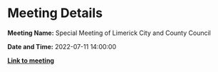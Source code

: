 # Meeting Details

**Meeting Name:** Special Meeting of Limerick City and County Council

**Date and Time:** 2022-07-11 14:00:00

**<a href="https://www.limerick.ie/council/whats-on/special-meeting-limerick-city-and-county-council-56" target="_blank">Link to meeting</a>**
